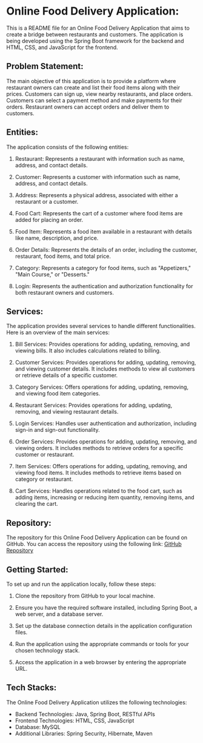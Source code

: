 
# Online Food Delivery Application:

This is a README file for an Online Food Delivery Application that aims to create a bridge between restaurants and customers. The application is being developed using the Spring Boot framework for the backend and HTML, CSS, and JavaScript for the frontend.

## Problem Statement:

The main objective of this application is to provide a platform where restaurant owners can create and list their food items along with their prices. Customers can sign up, view nearby restaurants, and place orders. Customers can select a payment method and make payments for their orders. Restaurant owners can accept orders and deliver them to customers.

## Entities:

The application consists of the following entities:

1. Restaurant: Represents a restaurant with information such as name, address, and contact details.

2. Customer: Represents a customer with information such as name, address, and contact details.

3. Address: Represents a physical address, associated with either a restaurant or a customer.

4. Food Cart: Represents the cart of a customer where food items are added for placing an order.

5. Food Item: Represents a food item available in a restaurant with details like name, description, and price.

6. Order Details: Represents the details of an order, including the customer, restaurant, food items, and total price.

7. Category: Represents a category for food items, such as "Appetizers," "Main Course," or "Desserts."

8. Login: Represents the authentication and authorization functionality for both restaurant owners and customers.

## Services:

The application provides several services to handle different functionalities. Here is an overview of the main services:

1. Bill Services: Provides operations for adding, updating, removing, and viewing bills. It also includes calculations related to billing.

2. Customer Services: Provides operations for adding, updating, removing, and viewing customer details. It includes methods to view all customers or retrieve details of a specific customer.

3. Category Services: Offers operations for adding, updating, removing, and viewing food item categories.

4. Restaurant Services: Provides operations for adding, updating, removing, and viewing restaurant details.

5. Login Services: Handles user authentication and authorization, including sign-in and sign-out functionality.

6. Order Services: Provides operations for adding, updating, removing, and viewing orders. It includes methods to retrieve orders for a specific customer or restaurant.

7. Item Services: Offers operations for adding, updating, removing, and viewing food items. It includes methods to retrieve items based on category or restaurant.

8. Cart Services: Handles operations related to the food cart, such as adding items, increasing or reducing item quantity, removing items, and clearing the cart.

## Repository:

The repository for this Online Food Delivery Application can be found on GitHub. You can access the repository using the following link: [GitHub Repository](https://github.com/rameshy9891/sharp-head-9647)

## Getting Started:

To set up and run the application locally, follow these steps:

1. Clone the repository from GitHub to your local machine.

2. Ensure you have the required software installed, including Spring Boot, a web server, and a database server.

3. Set up the database connection details in the application configuration files.

4. Run the application using the appropriate commands or tools for your chosen technology stack.

5. Access the application in a web browser by entering the appropriate URL.

## Tech Stacks:

The Online Food Delivery Application utilizes the following technologies:

- Backend Technologies: Java, Spring Boot, RESTful APIs
- Frontend Technologies: HTML, CSS, JavaScript
- Database: MySQL
- Additional Libraries: Spring Security, Hibernate, Maven
